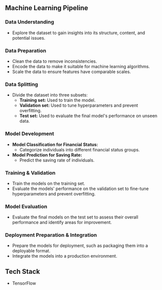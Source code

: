 ## Machine Learning Pipeline

### Data Understanding
* Explore the dataset to gain insights into its structure, content, and potential issues.

### Data Preparation
* Clean the data to remove inconsistencies.
* Encode the data to make it suitable for machine learning algorithms.
* Scale the data to ensure features have comparable scales.

### Data Splitting
* Divide the dataset into three subsets:
  * **Training set:** Used to train the model.
  * **Validation set:** Used to tune hyperparameters and prevent overfitting.
  * **Test set:** Used to evaluate the final model's performance on unseen data.

### Model Development
* **Model Classification for Financial Status:**
  * Categorize individuals into different financial status groups.
* **Model Prediction for Saving Rate:**
  * Predict the saving rate of individuals.

### Training & Validation
* Train the models on the training set.
* Evaluate the models' performance on the validation set to fine-tune hyperparameters and prevent overfitting.

### Model Evaluation
* Evaluate the final models on the test set to assess their overall performance and identify areas for improvement.

### Deployment Preparation & Integration
* Prepare the models for deployment, such as packaging them into a deployable format.
* Integrate the models into a production environment.

## Tech Stack
* TensorFlow
